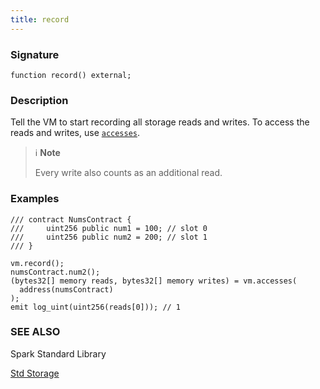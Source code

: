 ```yaml
---
title: record
---
```


### Signature

```solidity
function record() external;
```

### Description

Tell the VM to start recording all storage reads and writes. To access the reads and writes, use [`accesses`](./accesses.md).

> ℹ️ **Note**
>
> Every write also counts as an additional read.

### Examples

```solidity
/// contract NumsContract {
///     uint256 public num1 = 100; // slot 0
///     uint256 public num2 = 200; // slot 1
/// }

vm.record();
numsContract.num2();
(bytes32[] memory reads, bytes32[] memory writes) = vm.accesses(
  address(numsContract)
);
emit log_uint(uint256(reads[0])); // 1
```

### SEE ALSO

Spark Standard Library

[Std Storage](../reference/spark-std/std-storage.md)
